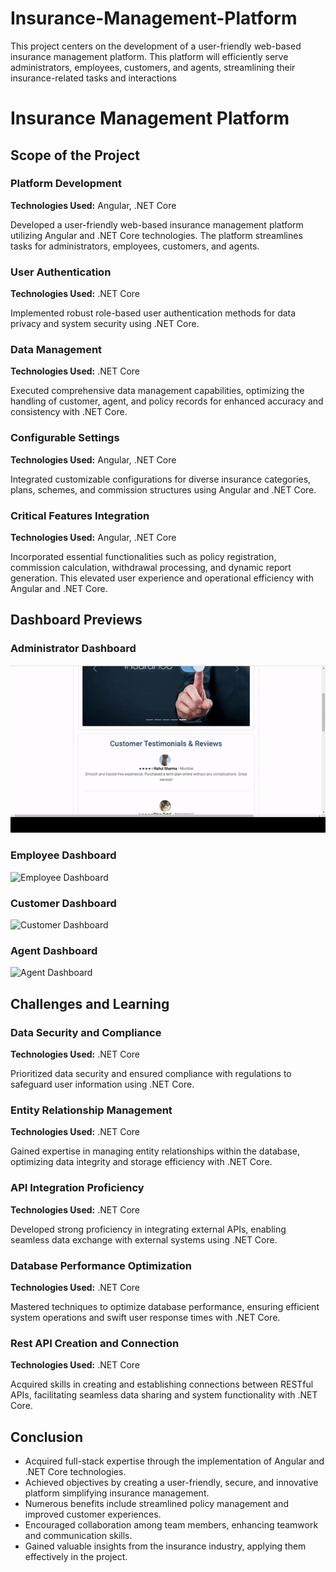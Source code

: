 # Insurance-Management-Platform
This  project centers on the development of a user-friendly web-based insurance management platform. This platform will efficiently serve administrators, employees, customers, and agents, streamlining their insurance-related tasks and interactions
# Insurance Management Platform

## Scope of the Project

### Platform Development

**Technologies Used:** Angular, .NET Core

Developed a user-friendly web-based insurance management platform utilizing Angular and .NET Core technologies. The platform streamlines tasks for administrators, employees, customers, and agents.

### User Authentication

**Technologies Used:** .NET Core

Implemented robust role-based user authentication methods for data privacy and system security using .NET Core.

### Data Management

**Technologies Used:** .NET Core

Executed comprehensive data management capabilities, optimizing the handling of customer, agent, and policy records for enhanced accuracy and consistency with .NET Core.

### Configurable Settings

**Technologies Used:** Angular, .NET Core

Integrated customizable configurations for diverse insurance categories, plans, schemes, and commission structures using Angular and .NET Core.

### Critical Features Integration

**Technologies Used:** Angular, .NET Core

Incorporated essential functionalities such as policy registration, commission calculation, withdrawal processing, and dynamic report generation. This elevated user experience and operational efficiency with Angular and .NET Core.
## Dashboard Previews

### Administrator Dashboard

![Administrator Dashboard](Gifs/Admin-ezgif.com-video-to-gif-converter.gif)

### Employee Dashboard

![Employee Dashboard](url_to_employee_gif.gif)

### Customer Dashboard

![Customer Dashboard](url_to_customer_gif.gif)

### Agent Dashboard

![Agent Dashboard](url_to_agent_gif.gif)
## Challenges and Learning

### Data Security and Compliance

**Technologies Used:** .NET Core

Prioritized data security and ensured compliance with regulations to safeguard user information using .NET Core.

### Entity Relationship Management

**Technologies Used:** .NET Core

Gained expertise in managing entity relationships within the database, optimizing data integrity and storage efficiency with .NET Core.

### API Integration Proficiency

**Technologies Used:** .NET Core

Developed strong proficiency in integrating external APIs, enabling seamless data exchange with external systems using .NET Core.

### Database Performance Optimization

**Technologies Used:** .NET Core

Mastered techniques to optimize database performance, ensuring efficient system operations and swift user response times with .NET Core.

### Rest API Creation and Connection

**Technologies Used:** .NET Core

Acquired skills in creating and establishing connections between RESTful APIs, facilitating seamless data sharing and system functionality with .NET Core.

## Conclusion

- Acquired full-stack expertise through the implementation of Angular and .NET Core technologies.
- Achieved objectives by creating a user-friendly, secure, and innovative platform simplifying insurance management.
- Numerous benefits include streamlined policy management and improved customer experiences.
- Encouraged collaboration among team members, enhancing teamwork and communication skills.
- Gained valuable insights from the insurance industry, applying them effectively in the project.

